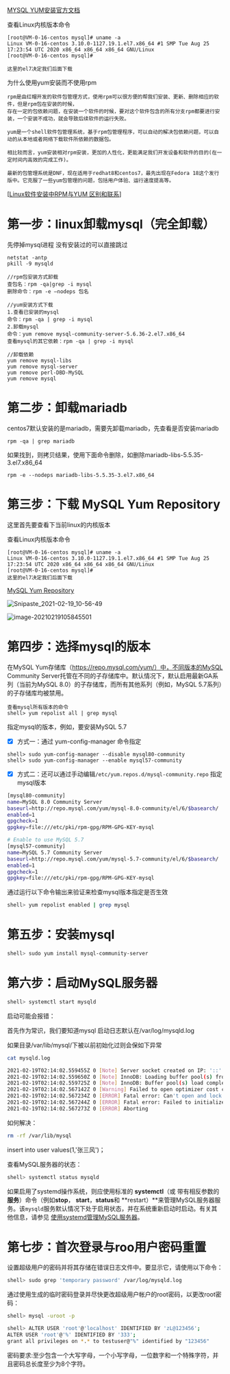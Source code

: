 [MYSQL YUM安装官方文档](https://dev.mysql.com/doc/mysql-yum-repo-quick-guide/en/)

查看Linux内核版本命令

```shell
[root@VM-0-16-centos mysql]# uname -a
Linux VM-0-16-centos 3.10.0-1127.19.1.el7.x86_64 #1 SMP Tue Aug 25 17:23:54 UTC 2020 x86_64 x86_64 x86_64 GNU/Linux
[root@VM-0-16-centos mysql]#

这里的el7决定我们后面下载
```

为什么使用yum安装而不使用rpm

	rpm是由红帽开发的软件包管理方式，使用rpm可以很方便的帮我们安装、更新、删除相应的软件，但是rpm包在安装的时候，
	存在一定的包依赖问题，在安装一个软件的时候，要对这个软件包含的所有分支rpm都要进行安装，一个安装不成功，就会导致后续软件的运行失败。
	
	yum是一个shell软件包管理系统，基于rpm包管理程序，可以自动的解决包依赖问题，可以自动的从本地或者网络下载软件所依赖的数据包。
	
	相比较而言，yum安装相对rpm安装，更加的人性化，更能满足我们开发设备和软件的目的(在一定时间内高效的完成工作)。
	
	最新的包管理系统是DNF，现在适用于redhat8和centos7，最先出现在Fedora 18这个发行版中。它克服了一些yum包管理的问题，包括用户体验、运行速度提高等。
[[Linux软件安装中RPM与YUM 区别和联系](https://www.cnblogs.com/LiuChunfu/p/8052890.html)]



# 第一步：linux卸载mysql（完全卸载）



先停掉mysql进程  没有安装过的可以直接跳过

```shell
netstat -antp
pkill -9 mysqld

//rpm包安装方式卸载
查包名：rpm -qa|grep -i mysql
删除命令：rpm -e –nodeps 包名
 
//yum安装方式下载
1.查看已安装的mysql
命令：rpm -qa | grep -i mysql
2.卸载mysql
命令：yum remove mysql-community-server-5.6.36-2.el7.x86_64
查看mysql的其它依赖：rpm -qa | grep -i mysql
 
//卸载依赖
yum remove mysql-libs
yum remove mysql-server
yum remove perl-DBD-MySQL
yum remove mysql
```



# 第二步：卸载mariadb

centos7默认安装的是mariadb，需要先卸载mariadb，先查看是否安装mariadb

```shell
rpm -qa | grep mariadb
```

如果找到，则拷贝结果，使用下面命令删除，如删除mariadb-libs-5.5.35-3.el7.x86_64

```shell
rpm -e --nodeps mariadb-libs-5.5.35-3.el7.x86_64
```



# 第三步：下载 MySQL Yum Repository

这里首先要查看下当前linux的内核版本

查看Linux内核版本命令

```shell
[root@VM-0-16-centos mysql]# uname -a
Linux VM-0-16-centos 3.10.0-1127.19.1.el7.x86_64 #1 SMP Tue Aug 25 17:23:54 UTC 2020 x86_64 x86_64 x86_64 GNU/Linux
[root@VM-0-16-centos mysql]#
这里的el7决定我们后面下载
```

[MySQL Yum Repository](https://dev.mysql.com/downloads/repo/yum/)

![Snipaste_2021-02-19_10-56-49](E:\sublime\Snipaste_2021-02-19_10-56-49.png)



![image-20210219105845501](E:\sublime\image-20210219105845501.png)





# 第四步：选择mysql的版本



在MySQL Yum存储库（https://repo.mysql.com/yum/）中，不同版本的MySQL Community Server托管在不同的子存储库中。默认情况下，默认启用最新GA系列（当前为MySQL 8.0）的子存储库，而所有其他系列（例如，MySQL 5.7系列）的子存储库均被禁用。

```shell
查看mysql所有版本的命令
shell> yum repolist all | grep mysql
```

指定mysql的版本，例如，要安装MySQL 5.7

- [x] 方式一：通过 yum-config-manager 命令指定

```shell
shell> sudo yum-config-manager --disable mysql80-community
shell> sudo yum-config-manager --enable mysql57-community
```

- [x] 方式二：还可以通过手动编辑`/etc/yum.repos.d/mysql-community.repo` 指定mysql版本

```sh
[mysql80-community]
name=MySQL 8.0 Community Server
baseurl=http://repo.mysql.com/yum/mysql-8.0-community/el/6/$basearch/
enabled=1
gpgcheck=1
gpgkey=file:///etc/pki/rpm-gpg/RPM-GPG-KEY-mysql

# Enable to use MySQL 5.7
[mysql57-community]
name=MySQL 5.7 Community Server
baseurl=http://repo.mysql.com/yum/mysql-5.7-community/el/6/$basearch/
enabled=1
gpgcheck=1
gpgkey=file:///etc/pki/rpm-gpg/RPM-GPG-KEY-mysql
```

通过运行以下命令输出来验证来检查mysql版本指定是否生效

```sh
shell> yum repolist enabled | grep mysql
```



# 第五步：安装mysql



```sh
shell> sudo yum install mysql-community-server
```



# 第六步：启动MySQL服务器



```sh
shell> systemctl start mysqld
```

启动可能会报错：

首先作为常识，我们要知道mysql 启动日志默认在/var/log/mysqld.log

如果目录/var/lib/mysql/下被以前初始化过则会保如下异常

```sh
cat mysqld.log

2021-02-19T02:14:02.559455Z 0 [Note] Server socket created on IP: '::'.
2021-02-19T02:14:02.559650Z 0 [Note] InnoDB: Loading buffer pool(s) from /var/lib/mysql/ib_buffer_pool
2021-02-19T02:14:02.559725Z 0 [Note] InnoDB: Buffer pool(s) load completed at 210219 10:14:02
2021-02-19T02:14:02.567142Z 0 [Warning] Failed to open optimizer cost constant tables
2021-02-19T02:14:02.567234Z 0 [ERROR] Fatal error: Can't open and lock privilege tables: Table 'mysql.user' doesn't exist
2021-02-19T02:14:02.567244Z 0 [ERROR] Fatal error: Failed to initialize ACL/grant/time zones structures or failed to remove temporary table files.
2021-02-19T02:14:02.567273Z 0 [ERROR] Aborting
```

如何解决：

```sh
rm -rf /var/lib/mysql
```

insert into user  values(1,'张三风')；

查看MySQL服务器的状态：

```sh
shell> systemctl status mysqld
```

如果启用了systemd操作系统，则应使用标准的 **systemctl**（或 带有相反参数的**服务**）命令（例如**stop**， **start**，**status**和 **restart）**来管理MySQL服务器服务。该`mysqld`服务默认情况下处于启用状态，并在系统重新启动时启动。有关其他信息，请参见 [使用systemd管理MySQL服务器](https://dev.mysql.com/doc/refman/8.0/en/using-systemd.html)。

# 第七步：首次登录与roo用户密码重置

设置超级用户的密码并将其存储在错误日志文件中。要显示它，请使用以下命令：

```sh
shell> sudo grep 'temporary password' /var/log/mysqld.log
```

通过使用生成的临时密码登录并尽快更改超级用户帐户的root密码，以更改root密码：

```sh
shell> mysql -uroot -p
```

```sh
shell> ALTER USER 'root'@'localhost' IDENTIFIED BY 'zL@123456';
ALTER USER 'root'@'%' IDENTIFIED BY '333';
grant all privileges on *.* to testuser@"%" identified by "123456"
```

密码要求:至少包含一个大写字母，一个小写字母，一位数字和一个特殊字符，并且密码总长度至少为8个字符。